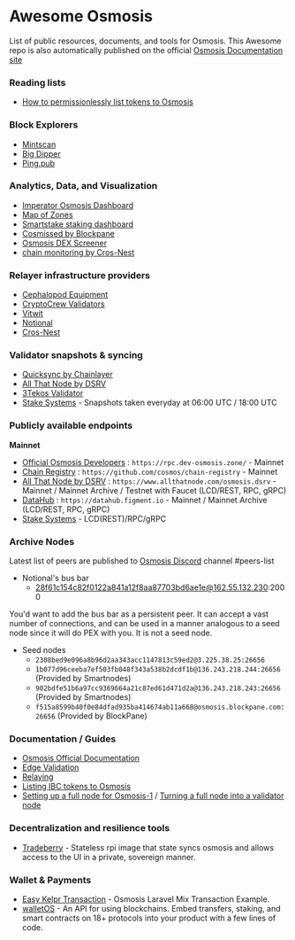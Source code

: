 # Awesome Osmosis
List of public resources, documents, and tools for Osmosis. This Awesome repo is also automatically published on the official [Osmosis Documentation site](https://docs.osmosis.zone/awesome/)

### Reading lists
- [How to permissionlessly list tokens to Osmosis](https://docs.osmosis.zone/docs/developing/guides/create-ibc-pool)

### Block Explorers
- [Mintscan](https://mintscan.io/osmosis)
- [Big Dipper](https://osmosis.bigdipper.live)
- [Ping.pub](https://ping.pub/osmosis)

### Analytics, Data, and Visualization
- [Imperator Osmosis Dashboard](https://info.osmosis.zone/)
- [Map of Zones](https://mapofzones.com)
- [Smartstake staking dashboard](https://osmosis.smartstake.io/)
- [Cosmissed by Blockpane](https://github.com/blockpane/cosmissed)
- [Osmosis DEX Screener](https://dexscreener.com/osmosis)
- [chain monitoring by Cros-Nest](https://chain-monitor.cros-nest.com/d/Cros-nest/block-chains?orgId=1&var-chain_id=osmosis-1)

### Relayer infrastructure providers
- [Cephalopod Equipment](https://cephalopod.equipment/)
- [CryptoCrew Validators](https://ccvalidators.com/)
- [Vitwit](https://www.vitwit.com/)
- [Notional](https://github.com/faddat/notional)
- [Cros-Nest](https://cros-nest.com/)

### Validator snapshots & syncing
- [Quicksync by Chainlayer](https://quicksync.io/networks/osmosis.html)
- [All That Node by DSRV](https://www.allthatnode.com/osmosis.dsrv)
- [3Tekos Validator](https://3tekos.fr/#Archives)
- [Stake Systems](https://www.notion.so/Stake-Systems-LCD-RPC-gRPC-Instances-04a99a9a9aa14247a42944931eec7024) - Snapshots taken everyday at 06:00 UTC / 18:00 UTC

### Publicly available endpoints

**Mainnet**
- [Official Osmosis Developers](https://rpc.dev-osmosis.zone/) : `https://rpc.dev-osmosis.zone/` - Mainnet
- [Chain Registry](https://github.com/cosmos/chain-registry) : `https://github.com/cosmos/chain-registry` - Mainnet
- [All That Node by DSRV](https://www.allthatnode.com/osmosis.dsrv) : `https://www.allthatnode.com/osmosis.dsrv` - Mainnet / Mainnet Archive / Testnet with Faucet (LCD/REST, RPC, gRPC)
- [DataHub](https://datahub.figment.io) : `https://datahub.figment.io` - Mainnet / Mainnet Archive (LCD/REST, RPC, gRPC)
- [Stake Systems](https://www.notion.so/Stake-Systems-LCD-RPC-gRPC-Instances-04a99a9a9aa14247a42944931eec7024) - LCD(REST)/RPC/gRPC

### Archive Nodes

Latest list of peers are published to [Osmosis Discord](https://discord.gg/osmosis) channel #peers-list

- Notional's bus bar
  - 28f61c154c82f0122a841a12f8aa87703bd6ae1e@162.55.132.230:2000

You'd want to add the bus bar as a persistent peer. It can accept a vast number of connections, and can be used in a manner analogous to a seed node since it will do PEX with you.  It is not a seed node. 

- Seed nodes
  - `2308bed9e096a8b96d2aa343acc1147813c59ed2@3.225.38.25:26656`
  - `1b077d96ceeba7ef503fb048f343a538b2dcdf1b@136.243.218.244:26656` (Provided by Smartnodes)
  - `902bdfe51b6a97cc9369664a21c87ed61d471d2a@136.243.218.243:26656` (Provided by Smartnodes)
  - `f515a8599b40f0e84dfad935ba414674ab11a668@osmosis.blockpane.com:26656` (Provided by BlockPane)


### Documentation / Guides
- [Osmosis Official Documentation](https://docs.osmosis.zone)
- [Edge Validation](https://whimsical.com/validatron-PbUypC8tVMU8DxCFNLdDFu)
- [Relaying](https://github.com/faddat/notional)
- [Listing IBC tokens to Osmosis](https://docs.osmosis.zone/docs/developing/guides/create-ibc-pool)
- [Setting up a full node for Osmosis-1](https://catboss.medium.com/cat-boss-setting-up-a-fullnode-for-osmosis-osmosis-1-5f9752460f8f) / [Turning a full node into a validator node](https://catboss.medium.com/turning-a-full-node-in-to-a-validator-node-osmosis-1-36f3358f2412)

### Decentralization and resilience tools
- [Tradeberry](https://github.com/faddat/tradeberry) - Stateless rpi image that state syncs osmosis and allows access to the UI in a private, sovereign manner.

### Wallet & Payments
- [Easy Kelpr Transaction](https://github.com/alighasemzadeh/easy-keplr-connect) - Osmosis Laravel Mix Transaction Example.
- [walletOS](https://www.pinestreetlabs.com/walletos/) - An API for using blockchains. Embed transfers, staking, and smart contracts on 18+ protocols into your product with a few lines of code.
